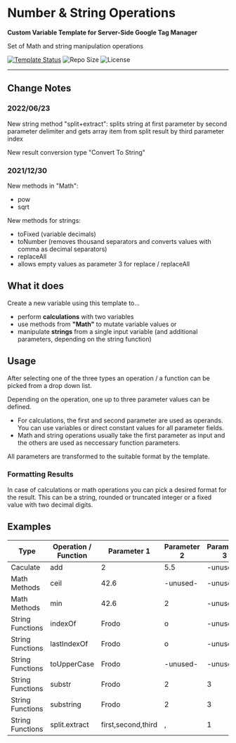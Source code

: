 # Number & String Operations
**Custom Variable Template for Server-Side Google Tag Manager**

Set of Math and string manipulation operations 

[![Template Status](https://img.shields.io/badge/Community%20Template%20Gallery%20Status-published-green)](https://tagmanager.google.com/gallery/#/owners/mbaersch/templates/number-string-operations) ![Repo Size](https://img.shields.io/github/repo-size/mbaersch/number-string-operations) ![License](https://img.shields.io/github/license/mbaersch/number-string-operations)

---

## Change Notes
### 2022/06/23
New string method "split+extract": splits string at first parameter by second parameter delimiter and gets array item from split result by third parameter index

New result conversion type "Convert To String" 


### 2021/12/30
New methods in "Math":
- pow
- sqrt

New methods for strings:
- toFixed (variable decimals)
- toNumber (removes thousand separators and converts values with comma as decimal separators)
- replaceAll
- allows empty values as parameter 3 for replace / replaceAll

## What it does
Create a new variable using this template to...

- perform **calculations** with two variables
- use methods from **"Math"** to mutate variable values or
- manipulate **strings** from a single input variable (and additional parameters, depending on the string function)

## Usage
After selecting one of the three types an operation / a function can be picked from a drop down list. 

Depending on the operation, one up to three parameter values can be defined. 

- For calculations, the first and second parameter are used as operands. You can use variables or direct constant values for all parameter fields. 
- Math and string operations usually take the first parameter as input and the others are used as neccessary function parameters.

All parameters are transformed to the suitable format by the template.

### Formatting Results
In case of calculations or math operations you can pick a desired format for the result. This can be a string, rounded or truncated integer or a fixed value with two decimal digits.

## Examples

Type | Operation / Function | Parameter 1 |  Parameter 2 |  Parameter 3 | JavaScript Equivalent | Result 
---- | ---- | ---- | ---- | ---- | ---- | ----
Caculate | add | 2 |  5.5 |  -unused- | 2 + 5.5 | 7.5 
Math Methods | ceil | 42.6 |  -unused- |  -unused- | Math.ceil(42.6) | 43
Math Methods | min | 42.6 |  2 |  -unused- | Math.min(42.6, 2) | 2
String Functions | indexOf | Frodo |  o |  -unused- | "Frodo".indexOf('o') | 2
String Functions | lastIndexOf | Frodo |  o |  -unused- | "Frodo".indexOf('o') | 4
String Functions | toUpperCase | Frodo |  -unused- |  -unused- | "Frodo".toUpperCase() | "FRODO"
String Functions | substr | Frodo |  2 |  3 | "Frodo".substr(2,3) | "odo"
String Functions | substring | Frodo |  2 |  3 | "Frodo".substr(2,3) | "o"
String Functions | split.extract | first,second,third |  , |  1 | "first,second,third".split(",")[1] | "second"
